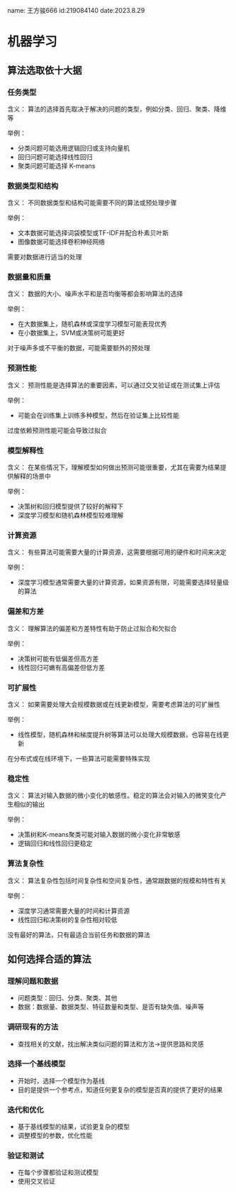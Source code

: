 name: 王方骏666
id:219084140
date:2023.8.29
#  机器学习

## 算法选取依十大据

### 任务类型

含义： 算法的选择首先取决于解决的问题的类型，例如分类、回归、聚类、降维等

举例： 
* 分类问题可能选用逻辑回归或支持向量机
* 回归问题可能选择线性回归
* 聚类问题可能选择 K-means



### 数据类型和结构

含义： 不同数据类型和结构可能需要不同的算法或预处理步骤

举例：
* 文本数据可能选择词袋模型或TF-IDF并配合朴素贝叶斯
* 图像数据可能选择卷积神经网络
  
需要对数据进行适当的处理

### 数据量和质量

含义： 数据的大小、噪声水平和是否均衡等都会影响算法的选择

举例：
* 在大数据集上，随机森林或深度学习模型可能表现优秀
* 在小数据集上，SVM或决策树可能更好

对于噪声多或不平衡的数据，可能需要额外的预处理

### 预测性能

含义： 预测性能是选择算法的重要因素，可以通过交叉验证或在测试集上评估

举例：
* 可能会在训练集上训练多种模型，然后在验证集上比较性能

过度依赖预测性能可能会导致过拟合

### 模型解释性

含义： 在某些情况下，理解模型如何做出预测可能很重要，尤其在需要为结果提供解释的场景中

举例：
* 决策树和回归模型提供了较好的解释下
* 深度学习模型和随机森林模型较难理解

### 计算资源

含义： 有些算法可能需要大量的计算资源，这需要根据可用的硬件和时间来决定

举例：
* 深度学习模型通常需要大量的计算资源，如果资源有限，可能需要选择轻量级的算法

### 偏差和方差

含义： 理解算法的偏差和方差特性有助于防止过拟合和欠拟合

举例：
* 决策树可能有低偏差但高方差
* 线性回归可嫩有高偏差但低方差

### 可扩展性

含义： 如果需要处理大会规模数据或在线更新模型，需要考虑算法的可扩展性

举例： 
* 线性模型，随机森林和梯度提升树等算法可以处理大规模数据，也容易在线更新

在分布式或在线环境下，一些算法可能需要特殊实现

### 稳定性

含义： 算法对输入数据的微小变化的敏感性。稳定的算法会对输入的微笑变化产生相似的输出

举例：
* 决策树和K-means聚类可能对输入数据的微小变化非常敏感
* 逻辑回归和线性回归更稳定

### 算法复杂性

含义： 算法复杂性包括时间复杂性和空间复杂性，通常跟数据的规模和特性有关

举例： 
* 深度学习通常需要大量的时间和计算资源
* 线性回归和决策树的复杂性相对较低

没有最好的算法，只有最适合当前任务和数据的算法

## 如何选择合适的算法

### 理解问题和数据
* 问题类型：回归、分类、聚类、其他
* 数据：数据量、数据类型、特征数量和类型、是否有缺失值、噪声等
### 调研现有的方法
* 查找相关的文献，找出解决类似问题的算法和方法->提供思路和灵感
### 选择一个基线模型
* 开始时，选择一个模型作为基线
* 目的是提供一个参考点，知道任何更复杂的模型是否真的提供了更好的结果
### 迭代和优化
* 基于基线模型的结果，试验更复杂的模型
* 调整模型的参数，优化性能
### 验证和测试
* 在每个步骤都验证和测试模型
* 使用交叉验证

